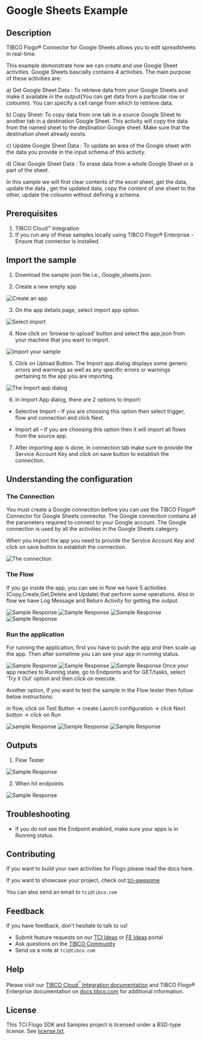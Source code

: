 # Google Sheets Example


## Description
TIBCO Flogo® Connector for Google Sheets allows you to edit spreadsheets in real-time.

This example demonstrate how we can create and use Google Sheet activities.
Google Sheets bascially contains 4 activities. The main purpose of these activities are:

a) Get Google Sheet Data :  To retrieve data from your Google Sheets and make it available in the output(You can get data from a particular row or coloumn). You can specify a cell range from which to retrieve data.

b) Copy Sheet: To copy data from one tab in a source Google Sheet to another tab in a destination Google Sheet. This activity will copy the data from the named sheet to the destination Google sheet. Make sure that the destination sheet already exists.

c) Update Google Sheet Data : To update an area of the Google sheet with the data you provide in the input schema of this activity.

d) Clear Google Sheet Data :  To erase data from a whole Google Sheet or a part of the sheet.
 

In this sample we will first clear contents of the excel sheet, get the data, update the data , get the updated data, copy the content of one sheet to the other, update the coloumn without defining a schema.

## Prerequisites

1. TIBCO Cloud™ Integration 
2. If you run any of these samples locally using TIBCO Flogo® Enterprise -Ensure that connector is installed.

## Import the sample

1. Download the sample json file i.e., Google_sheets.json.

2. Create a new empty app

![Create an app](../../../../import-screenshots/google_sheets_screenshots/1.png)

3. On the app details page, select import app option.

![Select import](../../../../import-screenshots/google_sheets_screenshots/2.png)

4. Now click on ‘browse to upload’ button and select the app.json from your machine that you want to import.

![Import your sample](../../../../import-screenshots/google_sheets_screenshots/3.png)

5. Click on Upload Button. The Import app dialog displays some generic errors and warnings as well as any specific errors or warnings pertaining to the app you are importing.

![The Import app dialog](../../../../import-screenshots/google_sheets_screenshots/4.png)

6. In Import App dialog, there are 2 options to import:

* Selective Import – If you are choosing this option then select trigger, flow and connection and click Next.

* Import all – If you are choosing this option then it will import all flows from the source app.

7. After importing app is done, in connection tab make sure to provide the Service Account Key and click on save button to establish the connection.

## Understanding the configuration

### The Connection

You must create a Google connection before you can use the TIBCO Flogo® Connector for Google Sheets connector. The Google connection contains all the parameters required to connect to your Google account. The Google connection is used by all the activities in the Google Sheets category.

When you import the app you need to provide the Service Account Key and click on save button to establish the connection.

![The connection](../../../../import-screenshots/google_sheets_screenshots/5.png)


### The Flow

If you go inside the app, you can see in flow we have 5 activities (Copy,Create,Get,Delete and Update) that perform some operations.
Also in flow we have Log Message and Return Activity for getting the output.

![Sample Response](../../../../import-screenshots/google_sheets_screenshots/6.png)
![Sample Response](../../../../import-screenshots/google_sheets_screenshots/7.png)
![Sample Response](../../../../import-screenshots/google_sheets_screenshots/8.png)
![Sample Response](../../../../import-screenshots/google_sheets_screenshots/9.png)

### Run the application
For running the application, first you have to push the app and then scale up the app.
Then after sometime you can see your app in running status.

![Sample Response](../../../../import-screenshots/google_sheets_screenshots/10.png)
![Sample Response](../../../../import-screenshots/google_sheets_screenshots/11.png)
![Sample Response](../../../../import-screenshots/google_sheets_screenshots/12.png)
Once your app reaches to Running state, go to Endpoints and for GET/tasks, select 'Try it Out’ option and then click on execute.

Another option, If you want to test the sample in the Flow tester then follow below instructions:
 
in flow, click on Test Button -> create Launch configuration -> click Next button -> click on Run

![sample Response](../../../../import-screenshots/google_sheets_screenshots/13.png)
![Sample Response](../../../../import-screenshots/google_sheets_screenshots/14.png)
![Sample Response](../../../../import-screenshots/google_sheets_screenshots/15.png)

## Outputs

1. Flow Tester

![Sample Response](../../../../import-screenshots/google_sheets_screenshots/16.png)

2. When hit endpoints

![Sample Response](../../../../import-screenshots/google_sheets_screenshots/17.png)


## Troubleshooting

* If you do not see the Endpoint enabled, make sure your apps is in Running status.

## Contributing
If you want to build your own activities for Flogo please read the docs here.

If you want to showcase your project, check out [tci-awesome](https://github.com/TIBCOSoftware/tci-awesome)

You can also send an email to `tci@tibco.com`

## Feedback
If you have feedback, don't hesitate to talk to us!

* Submit feature requests on our [TCI Ideas](https://ideas.tibco.com/?project=TCI) or [FE Ideas](https://ideas.tibco.com/?project=FE) portal
* Ask questions on the [TIBCO Community](https://community.tibco.com/answers/product/344006)
* Send us a note at `tci@tibco.com`

## Help
Please visit our [TIBCO Cloud<sup>&trade;</sup> Integration documentation](https://integration.cloud.tibco.com/docs/) and TIBCO Flogo® Enterprise documentation on [docs.tibco.com](https://docs.tibco.com/) for additional information.

## License
This TCI Flogo SDK and Samples project is licensed under a BSD-type license. See [license.txt](license.txt).

